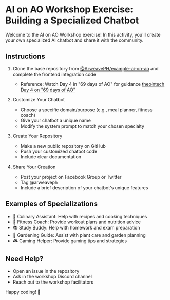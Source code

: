 # AI on AO Workshop Exercise: Building a Specialized Chatbot

Welcome to the AI on AO Workshop exercise! In this activity, you'll create your own specialized AI chatbot and share it with the community.

## Instructions

1. Clone the base repository from [@ArweavePH/example-ai-on-ao](https://github.com/ArweavePH/example-ai-on-ao) and complete the frontend integration code

   - Reference: Watch Day 4 in "69 days of AO" for guidance [theointech Day 4 on "69 days of AO"](https://www.facebook.com/TheoInTech/videos/1107923580964640/)

2. Customize Your Chatbot

   - Choose a specific domain/purpose (e.g., meal planner, fitness coach)
   - Give your chatbot a unique name
   - Modify the system prompt to match your chosen specialty

3. Create Your Repository

   - Make a new public repository on GitHub
   - Push your customized chatbot code
   - Include clear documentation

4. Share Your Creation
   - Post your project on Facebook Group or Twitter
   - Tag @arweaveph
   - Include a brief description of your chatbot's unique features

## Examples of Specializations

- 🍳 Culinary Assistant: Help with recipes and cooking techniques
- 💪 Fitness Coach: Provide workout plans and nutrition advice
- 📚 Study Buddy: Help with homework and exam preparation
- 🌱 Gardening Guide: Assist with plant care and garden planning
- 🎮 Gaming Helper: Provide gaming tips and strategies

## Need Help?

- Open an issue in the repository
- Ask in the workshop Discord channel
- Reach out to the workshop facilitators

Happy coding! 🚀
